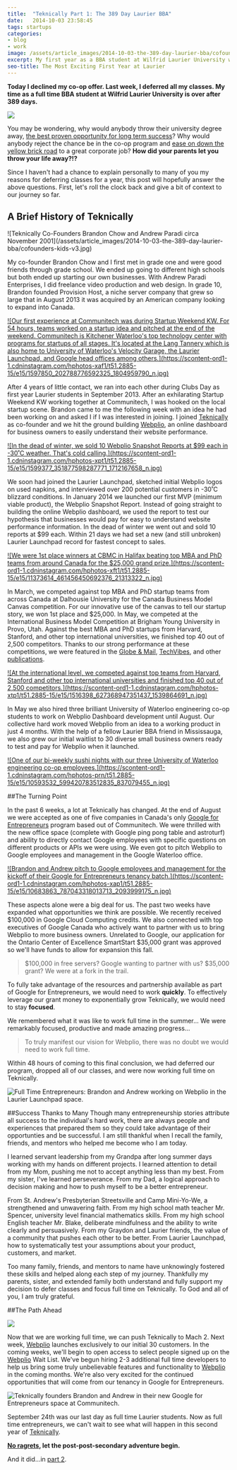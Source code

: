 ```yaml
---
title:  "Teknically Part 1: The 389 Day Laurier BBA"
date:   2014-10-03 23:58:45
tags: startups
categories: 
- blog
- work
image: /assets/article_images/2014-10-03-the-389-day-laurier-bba/cofounders-launchpad-desk.jpg
excerpt: My first year as a BBA student at Wilfrid Laurier University was unlike anything imaginable. I started a business, travelled the world, and now I'm free.
seo-title: The Most Exciting First Year at Laurier
---
```


**Today I declined my co-op offer. Last week, I deferred all my classes. My time as a full time BBA student at Wilfrid Laurier University is over after 389 days.**

![](/assets/article_images/2014-10-03-the-389-day-laurier-bba/Decline-Co-op.png)

You may be wondering, why would anybody throw their university degree away, <a href="http://www.newrepublic.com/article/118747/ivy-league-schools-are-overrated-send-your-kids-elsewhere" target="_blank">the best proven opportunity for long term success</a>? Why would anybody reject the chance be in the co-op program and <a href="http://youtu.be/oGxBx8RzzrM?t=49s" target="_blank">ease on down the yellow brick road</a> to a great corporate job? <strong>How did your parents let you throw your life away?!?</strong>

Since I haven't had a chance to explain personally to many of you my reasons for deferring classes for a year, this post will hopefully answer the above questions. First, let's roll the clock back and give a bit of context to our journey so far.

<h2>A Brief History of Teknically</h2>
![Teknically Co-Founders Brandon Chow and Andrew Paradi circa November 2001](/assets/article_images/2014-10-03-the-389-day-laurier-bba/cofounders-kids-v3.jpg)

My co-founder Brandon Chow and I first met in grade one and were good friends through grade school. We ended up going to different high schools but both ended up starting our own businesses. With Andrew Paradi Enterprises, I did freelance video production and web design. In grade 10, Brandon founded Provision Host, a niche server company that grew so large that in August 2013 it was acquired by an American company looking to expand into Canada.

<a href="https://instagram.com/p/jBEWp3G8Vt/?modal=true">
![Our first experience at Communitech was during Startup Weekend KW. For 54 hours, teams worked on a startup idea and pitched at the end of the weekend. Communitech is Kitchener Waterloo's top technology center with programs for startups of all stages. It's located at the Lang Tannery which is also home to University of Waterloo's Velocity Garage, the Laurier Launchpad, and Google head offices among others.](https://scontent-ord1-1.cdninstagram.com/hphotos-xaf1/t51.2885-15/e15/1597850_202788776592325_1804959790_n.jpg)</a>

After 4 years of little contact, we ran into each other during Clubs Day as first year Laurier students in September 2013. After an exhilarating Startup Weekend KW working together at Communitech, I was hooked on the local startup scene. Brandon came to me the following week with an idea he had been working on and asked I if I was interested in joining. I joined <a href="http://teknically.com" target="_blank">Teknically</a> as co-founder and we hit the ground building <a href="http://webplio.com" target="_blank">Webplio</a>, an online dashboard for business owners to easily understand their website performance.

<a href="https://instagram.com/p/jNR0WyG8Q9/?modal=true">
![In the dead of winter, we sold 10 Webplio Snapshot Reports at $99 each in -30˚C weather. That's cold calling.](https://scontent-ord1-1.cdninstagram.com/hphotos-xpt1/t51.2885-15/e15/1599377_351877598287771_1712167658_n.jpg)</a>

We soon had joined the Laurier Launchpad, sketched initial Webplio logos on used napkins, and interviewed over 200 potential customers in -30˚C blizzard conditions. In January 2014 we launched our first MVP (minimum viable product), the Webplio Snapshot Report. Instead of going straight to building the online Webplio dashboard, we used the report to test our hypothesis that businesses would pay for easy to understand website performance information. In the dead of winter we went out and sold 10 reports at $99 each. Within 21 days we had set a new (and still unbroken) Laurier Launchpad record for fastest concept to sales.

<a href="https://instagram.com/p/lk6PPAG8eu/?modal=true">
![We were 1st place winners at CBMC in Halifax beating top MBA and PhD teams from around Canada for the $25,000 grand prize.](https://scontent-ord1-1.cdninstagram.com/hphotos-xft1/t51.2885-15/e15/11373614_461456450692376_21313322_n.jpg)</a>

In March, we competed against top MBA and PhD startup teams from across Canada at Dalhousie University for the Canada Business Model Canvas competition. For our innovative use of the canvas to tell our startup story, we won 1st place and $25,000. In May, we competed at the International Business Model Competition at Brigham Young University in Provo, Utah. Against the best MBA and PhD startups from Harvard, Stanford, and other top international universities, we finished top 40 out of 2,500 competitors. Thanks to our strong performance at these competitions, we were featured in the <a href="http://www.theglobeandmail.com/report-on-business/careers/business-education/saskatchewan-schools-reduce-roadblocks-for-aboriginal-business-students/article17597347/" target="_blank">Globe & Mail</a>, <a href="http://www.techvibes.com/blog/canadas-business-model-competition-2014-03-17" target="_blank">TechVibes</a>, and other <a href="http://teknically.com/press" target="_blank">publications</a>.

<a href="http://instagram.com/p/nhIoqXm8bl/?modal=true">
![At the international level, we competed against top teams from Harvard, Stanford and other top international universities and finished top 40 out of 2,500 competitors.](https://scontent-ord1-1.cdninstagram.com/hphotos-xtp1/t51.2885-15/e15/1516398_627368947351437_1539864691_n.jpg)</a>

In May we also hired three brilliant University of Waterloo engineering co-op students to work on Webplio Dashboard development until August. Our collective hard work moved Webplio from an idea to a working product in just 4 months. With the help of a fellow Laurier BBA friend in Mississauga, we also grew our initial waitlist to 30 diverse small business owners ready to test and pay for Webplio when it launched.

<a href="https://instagram.com/p/rItLgzG8WR/?modal=true">
![One of our bi-weekly sushi nights with our three University of Waterloo engineering co-op employees.](https://scontent-ord1-1.cdninstagram.com/hphotos-prn/t51.2885-15/e15/10593532_599420783512835_837079455_n.jpg)</a>

##The Turning Point

In the past 6 weeks, a lot at Teknically has changed. At the end of August we were accepted as one of five companies in Canada's only <a href="https://www.googleforentrepreneurs.com/" target="_blank">Google for Entrepreneurs</a> program based out of Communitech. We were thrilled with the new office space (complete with Google ping pong table and astroturf) and ability to directly contact Google employees with specific questions on different products or APIs we were using. We even got to pitch Webplio to Google employees and management in the Google Waterloo office.

<a href="https://instagram.com/p/sidapiG8Z8/?modal=true">
![Brandon and Andrew pitch to Google employees and management for the kickoff of their Google for Entrepreneurs tenancy batch.](https://scontent-ord1-1.cdninstagram.com/hphotos-xap1/t51.2885-15/e15/10683863_787043318013713_2093999175_n.jpg)</a>

These aspects alone were a big deal for us. The past two weeks have expanded what opportunities we think are possible. We recently received $100,000 in Google Cloud Computing credits. We also connected with top executives of Google Canada who actively want to partner with us to bring Webplio to more business owners. Unrelated to Google, our application for the Ontario Center of Excellence SmartStart $35,000 grant was approved so we'll have funds to allow for expansion this fall.



>$100,000 in free servers? Google wanting to partner with us? $35,000 grant? We were at a fork in the trail.



To fully take advantage of the resources and partnership available as part of Google for Entrepreneurs, we would need to work <strong>quickly</strong>. To effectively leverage our grant money to exponentially grow Teknically, we would need to stay <strong>focused</strong>. 

We remembered what it was like to work full time in the summer... We were remarkably focused, productive and made amazing progress...



>To truly manifest our vision for Webplio, there was no doubt we would need to work full time. 



Within 48 hours of coming to this final conclusion, we had deferred our program, dropped all of our classes, and were now working full time on Teknically. 

![Full Time Entrepreneurs: Brandon and Andrew working on Webplio in the Laurier Launchpad space.](/assets/article_images/2014-10-03-the-389-day-laurier-bba/cofounders-launchpad-desk.jpg)

##Success Thanks to Many
Though many entrepreneurship stories attribute all success to the individual's hard work, there are always people and experiences that prepared them so they could take advantage of their opportunties and be successful. I am still thankful when I recall the family, friends, and mentors who helped me become who I am today.

I learned servant leadership from my Grandpa after long summer days working with my hands on different projects. I learned attention to detail from my Mom, pushing me not to accept anything less than my best. From my sister, I've learned perseverance. From my Dad, a logical approach to decision making and how to push myself to be a better entrepreneur.

From St. Andrew's Presbyterian Streetsville and Camp Mini-Yo-We, a strengthened and unwavering faith. From my high school math teacher Mr. Spencer, university level financial mathematics skills. From my high school English teacher Mr. Blake, deliberate mindfulness and the ability to write clearly and persuasively. From my Graydon and Laurier friends, the value of a community that pushes each other to be better. From Laurier Launchpad, how to systematically test your assumptions about your product, customers, and market. 

Too many family, friends, and mentors to name have unknowingly fostered these skills and helped along each step of my journey. Thankfully my parents, sister, and extended family both understand and fully support my decision to defer classes and focus full time on Teknically. To God and all of you, I am truly grateful.

##The Path Ahead


![](/assets/article_images/2014-09-30-launchpad-meets-hack-north-3-hypotheses-tested-hacking/Webplio-Dashboard-v3-Referrals.png)

Now that we are working full time, we can push Teknically to Mach 2. Next week, <a href="http://webplio.com" target="_blank">Webplio</a> launches exclusively to our initial 30 customers. In the coming weeks, we'll begin to open access to select people signed up on the <a href="http://webplio.com" target="_blank">Webplio</a> Wait List. We've begun hiring 2-3 additional full time developers to help us bring some truly unbelievable features and functionality to <a href="http://webplio.com" target="_blank">Webplio</a> in the coming months. We're also very excited for the continued opportunities that will come from our tenancy in Google for Entrepreneurs.

![Teknically founders Brandon and Andrew in their new Google for Entrepreneurs space at Communitech.](/assets/article_images/2014-10-03-the-389-day-laurier-bba/cofounders-ping-pong.jpg)

September 24th was our last day as full time Laurier students. Now as full time entrepreneurs, we can't wait to see what will happen in this second year of <a href="http://teknically.com" target="_blank">Teknically</a>. 

<strong><a href="http://youtu.be/_DnKNClu2XM?t=1m45s" target="_blank">No ragrets</a>, let the post-post-secondary adventure begin.</strong>

And it did...in [part 2](/blog/the-dream-fades/).